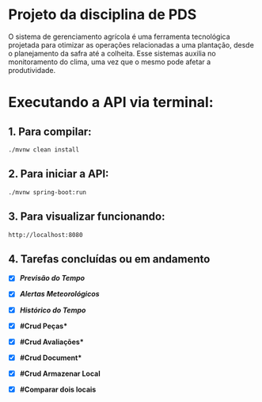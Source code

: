# Projeto da disciplina de PDS

O sistema de gerenciamento agrícola é uma ferramenta tecnológica projetada para otimizar as operações relacionadas a uma plantação, desde o planejamento da safra até a colheita. Esse sistemas auxilia no monitoramento do clima, uma vez que o mesmo 
pode afetar a produtividade.

# Executando a API via terminal:

## 1. Para compilar:
   
    ./mvnw clean install

## 2. Para iniciar a API:

    ./mvnw spring-boot:run


## 3. Para visualizar funcionando:

    http://localhost:8080

## 4. Tarefas concluídas ou em andamento

- [X]    __*Previsão do Tempo*__

- [X]    __*Alertas Meteorológicos*__

- [X]    __*Histórico do Tempo*__

- [X]    __#Crud Peças*__

- [X]    __#Crud Avaliações*__

- [X]    __#Crud Document*__

- [X]    __#Crud Armazenar Local__

- [X]    __#Comparar dois locais__


